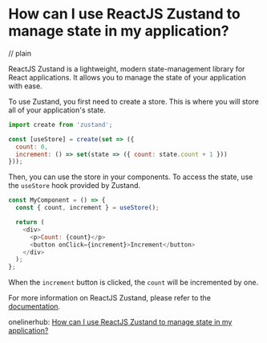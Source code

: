 # How can I use ReactJS Zustand to manage state in my application?
// plain

ReactJS Zustand is a lightweight, modern state-management library for React applications. It allows you to manage the state of your application with ease.

To use Zustand, you first need to create a store. This is where you will store all of your application's state.

```js
import create from 'zustand';

const [useStore] = create(set => ({
  count: 0,
  increment: () => set(state => ({ count: state.count + 1 }))
}));
```

Then, you can use the store in your components. To access the state, use the `useStore` hook provided by Zustand.

```js
const MyComponent = () => {
  const { count, increment } = useStore();

  return (
    <div>
      <p>Count: {count}</p>
      <button onClick={increment}>Increment</button>
    </div>
  );
};
```

When the `increment` button is clicked, the `count` will be incremented by one.

For more information on ReactJS Zustand, please refer to the [documentation](https://github.com/react-spring/zustand).

onelinerhub: [How can I use ReactJS Zustand to manage state in my application?](https://onelinerhub.com/reactjs/how-can-i-use-reactjs-zustand-to-manage-state-in-my-application)